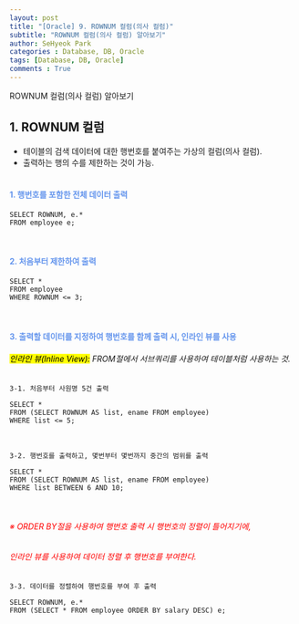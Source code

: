 ```yaml
---
layout: post
title: "[Oracle] 9. ROWNUM 컬럼(의사 컬럼)"
subtitle: "ROWNUM 컬럼(의사 컬럼) 알아보기"
author: SeHyeok Park
categories : Database, DB, Oracle
tags: [Database, DB, Oracle]
comments : True
---
```

<div id='preview' class='display-none'>
ROWNUM 컬럼(의사 컬럼) 알아보기
</div>

## 1. ROWNUM 컬럼
- 테이블의 검색 데이터에 대한 행번호를 붙여주는 가상의 컬럼(의사 컬럼).
- 출력하는 행의 수를 제한하는 것이 가능.
<br><br>

#### <span style="color:cornflowerblue">1. 행번호를 포함한 전체 데이터 출력</span>
```
SELECT ROWNUM, e.* 
FROM employee e;
```
<br>

#### <span style="color:cornflowerblue">2. 처음부터 제한하여 출력</span>
```
SELECT * 
FROM employee 
WHERE ROWNUM <= 3;
```
<br>

#### <span style="color:cornflowerblue">3. 출력할 데이터를 지정하여 행번호를 함께 출력 시, 인라인 뷰를 사용</span>
###### <mark>인라인 뷰(Inline View):</mark> FROM절에서 서브쿼리를 사용하여 테이블처럼 사용하는 것.
`3-1. 처음부터 사원명 5건 출력`
```
SELECT * 
FROM (SELECT ROWNUM AS list, ename FROM employee) 
WHERE list <= 5;
```
<br>

`3-2. 행번호를 출력하고, 몇번부터 몇번까지 중간의 범위를 출력`
```
SELECT * 
FROM (SELECT ROWNUM AS list, ename FROM employee) 
WHERE list BETWEEN 6 AND 10;
```
<br>

###### <span style="color:red">※ ORDER BY절을 사용하여 행번호 출력 시 행번호의 정렬이 틀어지기에,</span>
###### <span style="color:red">인라인 뷰를 사용하여 데이터 정렬 후 행번호를 부여한다.</span>
`3-3. 데이터를 정렬하여 행번호를 부여 후 출력`
```
SELECT ROWNUM, e.*
FROM (SELECT * FROM employee ORDER BY salary DESC) e;
```
<br>
